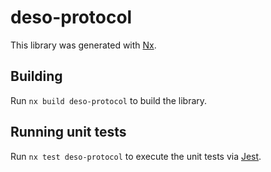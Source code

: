 # deso-protocol

This library was generated with [Nx](https://nx.dev).

## Building

Run `nx build deso-protocol` to build the library.

## Running unit tests

Run `nx test deso-protocol` to execute the unit tests via [Jest](https://jestjs.io).
